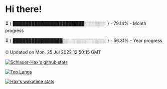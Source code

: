 # Hi there!

⏳ { ███████████████████████░░░░░░░ } - 79.14% - Month progress

⏳ { ████████████████░░░░░░░░░░░░░░ } - 56.31% - Year progress

⏰ Updated on Mon, 25 Jul 2022 12:50:15 GMT


[![Schlauer-Hax's github stats](https://github-readme-stats.vercel.app/api?username=Schlauer-Hax&show_icons=true&theme=dark&count_private=true)](https://github.com/Schlauer-Hax)


[![Top Langs](https://github-readme-stats.vercel.app/api/top-langs/?username=Schlauer-Hax&layout=compact&theme=dark)](https://github.com/Schlauer-Hax?tab=repositories)


[![Hax's wakatime stats](https://github-readme-stats.vercel.app/api/wakatime?username=Hax&theme=dark)](https://wakatime.com/@Hax)

